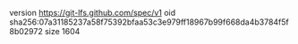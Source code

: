 version https://git-lfs.github.com/spec/v1
oid sha256:07a31185237a58f75392bfaa53c3e979ff18967b99f668da4b3784f5f8b02972
size 1604
